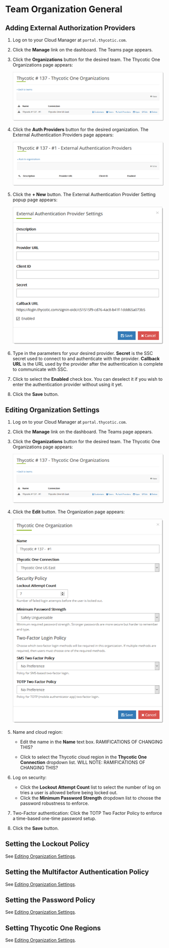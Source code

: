 

[title]: # (Thycotic One Organization General)
[tags]: # (Thycotic One, Cloud Manager, Organizations)
[priority]: # (1000)

# Team Organization General

## Adding External Authorization Providers

1. Log on to your Cloud Manager at `portal.thycotic.com`.

1. Click the **Manage** link on the dashboard. The Teams page appears.

1. Click the **Organizations** button for the desired team. The Thycotic One Organizations page appears:

   ![image-20200824110541823](./images/image-20200824110541823.png)

1. Click the **Auth Providers** button for the desired organization. The External Authentication Providers page appears:

   ![image-20200824133028595](images/image-20200824133028595.png)

1. Click the **+ New** button. The External Authentication Provider Setting popup page appears:

   ![image-20200824133201683](images/image-20200824133201683.png)

1. Type in the parameters for your desired provider. **Secret** is the SSC secret used to connect to and authenticate with the provider. **Callback URL** is the URL used by the provider after the authentication is complete to communicate with SSC.

1. Click to select the **Enabled** check box. You can deselect it if you wish to enter the authentication provider without using it yet.

1. Click the **Save** button.

## Editing Organization Settings

1. Log on to your Cloud Manager at `portal.thycotic.com`.

1. Click the **Manage** link on the dashboard. The Teams page appears.

1. Click the **Organizations** button for the desired team. The Thycotic One Organizations page appears:

   ![image-20200824110541823](./images/image-20200824110541823.png)

1. Click the **Edit** button. The Organization page appears: 

   ![image-20200824120257108](images/image-20200824120257108.png)

1. Name and cloud region:

   - Edit the name in the **Name** text box. RAMIFICATIONS OF CHANGING THIS?

   - Click to select the Thycotic cloud region in the **Thycotic One Connection** dropdown list. WILL NOTE: RAMIFICATIONS OF CHANGING THIS?

1. Log on security:

   - Click the **Lockout Attempt Count** list to select the number of log on tries a user is allowed before being locked out.
   - Click the **Minimum Password Strength** dropdown list to choose the password robustness to enforce.

1. Two-Factor authentication: Click the TOTP Two Factor Policy to enforce a time-based one-time password setup.

1. Click the **Save** button.

## Setting the Lockout Policy

See [Editing Organization Settings](#editing-organization-settings).

## Setting the Multifactor Authentication Policy

See [Editing Organization Settings](#editing-organization-settings).

## Setting the Password Policy

See [Editing Organization Settings](#editing-organization-settings).

## Setting Thycotic One Regions

See [Editing Organization Settings](#editing-organization-settings).

